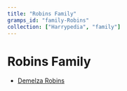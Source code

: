 ```yaml
---
title: "Robins Family"
gramps_id: "family-Robins"
collection: ["Harrypedia", "family"]
---
```


# Robins Family

- [Demelza Robins](/Harrypedia/people/Robins/Demelza/)
